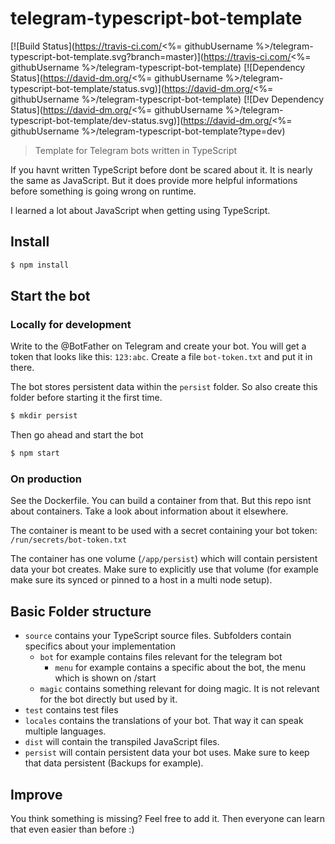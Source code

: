 # telegram-typescript-bot-template

[![Build Status](https://travis-ci.com/<%= githubUsername %>/telegram-typescript-bot-template.svg?branch=master)](https://travis-ci.com/<%= githubUsername %>/telegram-typescript-bot-template)
[![Dependency Status](https://david-dm.org/<%= githubUsername %>/telegram-typescript-bot-template/status.svg)](https://david-dm.org/<%= githubUsername %>/telegram-typescript-bot-template)
[![Dev Dependency Status](https://david-dm.org/<%= githubUsername %>/telegram-typescript-bot-template/dev-status.svg)](https://david-dm.org/<%= githubUsername %>/telegram-typescript-bot-template?type=dev)

> Template for Telegram bots written in TypeScript

If you havnt written TypeScript before dont be scared about it.
It is nearly the same as JavaScript.
But it does provide more helpful informations before something is going wrong on runtime.

I learned a lot about JavaScript when getting using TypeScript.


## Install

```sh
$ npm install
```


## Start the bot

### Locally for development

Write to the @BotFather on Telegram and create your bot.
You will get a token that looks like this: `123:abc`.
Create a file `bot-token.txt` and put it in there.

The bot stores persistent data within the `persist` folder.
So also create this folder before starting it the first time.

```sh
$ mkdir persist
```

Then go ahead and start the bot

```sh
$ npm start
```

### On production

See the Dockerfile.
You can build a container from that.
But this repo isnt about containers.
Take a look about information about it elsewhere.

The container is meant to be used with a secret containing your bot token: `/run/secrets/bot-token.txt`

The container has one volume (`/app/persist`) which will contain persistent data your bot creates.
Make sure to explicitly use that volume (for example make sure its synced or pinned to a host in a multi node setup).

## Basic Folder structure

- `source` contains your TypeScript source files. Subfolders contain specifics about your implementation
  - `bot` for example contains files relevant for the telegram bot
    - `menu` for example contains a specific about the bot, the menu which is shown on /start
  - `magic` contains something relevant for doing magic. It is not relevant for the bot directly but used by it.
- `test` contains test files
- `locales` contains the translations of your bot. That way it can speak multiple languages.
- `dist` will contain the transpiled JavaScript files.
- `persist` will contain persistent data your bot uses. Make sure to keep that data persistent (Backups for example).

## Improve

You think something is missing?
Feel free to add it.
Then everyone can learn that even easier than before :)
